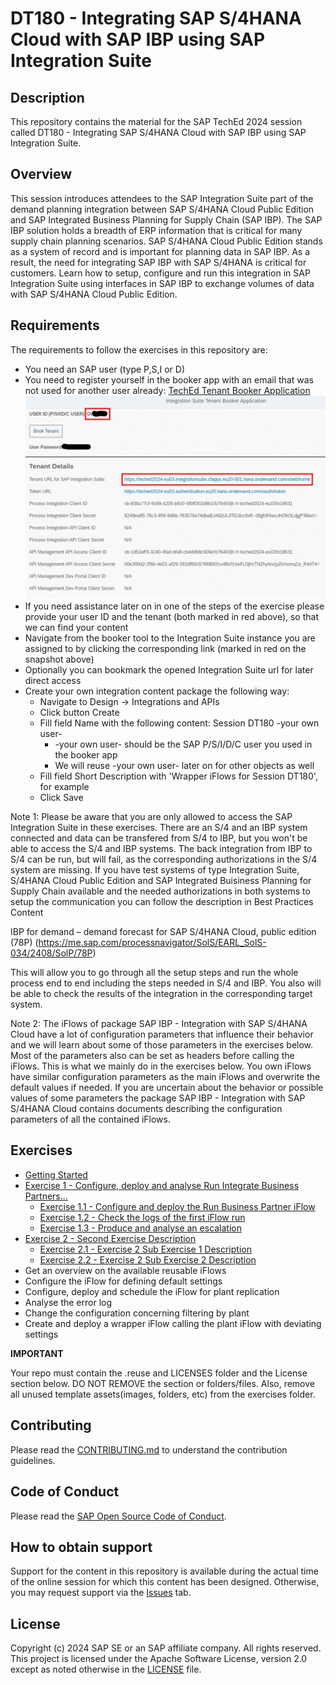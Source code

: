 # DT180 - Integrating SAP S/4HANA Cloud with SAP IBP using SAP Integration Suite

## Description

This repository contains the material for the SAP TechEd 2024 session called DT180 - Integrating SAP S/4HANA Cloud with SAP IBP using SAP Integration Suite.  

## Overview

This session introduces attendees to the SAP Integration Suite part of the demand planning integration between SAP S/4HANA Cloud Public Edition and SAP Integrated Business Planning for Supply Chain (SAP IBP).
The SAP IBP solution holds a breadth of ERP information that is critical for many supply chain planning scenarios. SAP S/4HANA Cloud Public Edition stands as a system of record and is important for planning data in SAP IBP. As a result, the need for integrating SAP IBP with SAP S/4HANA is critical for customers. Learn how to setup, configure and run this integration in SAP Integration Suite using interfaces in SAP IBP to exchange volumes of data with SAP S/4HANA Cloud Public Edition.

## Requirements

The requirements to follow the exercises in this repository are:
- You need an SAP user (type P,S,I or D)
- You need to register yourself in the booker app with an email that was not used for another user already: [TechEd Tenant Booker Application](https://techedtenantbookerapplication-ad5b9d48b.dispatcher.hana.ondemand.com/index.html)
<br>![](/images/SessionDT180TenantBooker.gif)
- If you need assistance later on in one of the steps of the exercise please provide your user ID and the tenant (both marked in red above), so that we can find your content
- Navigate from the booker tool to the Integration Suite instance you are assigned to by clicking the corresponding link (marked in red on the snapshot above)
- Optionally you can bookmark the opened Integration Suite url for later direct access
- Create your own integration content package the following way:
  - Navigate to Design -> Integrations and APIs
  - Click button Create
  - Fill field Name with the following content: Session DT180 -your own user-
      - -your own user- should be the SAP P/S/I/D/C user you used in the booker app
      - We will reuse -your own user- later on for other objects as well
  - Fill field Short Description with 'Wrapper iFlows for Session DT180', for example
  - Click Save  
 
Note 1: Please be aware that you are only allowed to access the SAP Integration Suite in these exercises. There are an S/4 and an IBP system connected and data can be transfered from S/4 to IBP, but you won't be able to access the S/4 and IBP systems. The back integration from IBP to S/4 can be run, but will fail, as the corresponding authorizations in the S/4 system are missing.
If you have test systems of type Integration Suite, S/4HANA Cloud Public Edition and SAP Integrated Buisiness Planning for Supply Chain available and the needed authorizations in both systems to setup the communication you can follow the description in Best Practices Content 

IBP for demand – demand forecast for SAP S/4HANA Cloud, public edition (78P) (https://me.sap.com/processnavigator/SolS/EARL_SolS-034/2408/SolP/78P)

This will allow you to go through all the setup steps and run the whole process end to end including the steps needed in S/4 and IBP. You also will be able to check the results of the integration in the corresponding target system.

Note 2: The iFlows of package SAP IBP - Integration with SAP S/4HANA Cloud have a lot of configuration parameters that influence their behavior and we will learn about some of those parameters in the exercises below. Most of the parameters also can be set as headers before calling the iFlows. This is what we mainly do in the exercises below. You own iFlows have similar configuration parameters as the main iFlows and overwrite the default values if needed. If you are uncertain about the behavior or possible values of some parameters the package SAP IBP - Integration with SAP S/4HANA Cloud contains documents describing the configuration parameters of all the contained iFlows.

## Exercises

- [Getting Started](exercises/ex0/)
- [Exercise 1 - Configure, deploy and analyse Run Integrate Business Partners...](exercises/ex1/)
    - [Exercise 1.1 - Configure and deploy the Run Business Partner iFlow](exercises/ex1#exercise-11-configure-and-deploy-the-run-business-partner-iflow)
    - [Exercise 1.2 - Check the logs of the first iFlow run](exercises/ex1#exercise-12-check-the-logs-of-the-first-iflow-run)
    - [Exercise 1.3 - Produce and analyse an escalation](exercises/ex1#exercise-13-produce-and-analyse-an-escalation)
- [Exercise 2 - Second Exercise Description](exercises/ex2/)
    - [Exercise 2.1 - Exercise 2 Sub Exercise 1 Description](exercises/ex2#exercise-21-sub-exercise-1-description)
    - [Exercise 2.2 - Exercise 2 Sub Exercise 2 Description](exercises/ex2#exercise-22-sub-exercise-2-description)
- Get an overview on the available reusable iFlows
- Configure the iFlow for defining default settings
- Configure, deploy and schedule the iFlow for plant replication
- Analyse the error log
- Change the configuration concerning filtering by plant
- Create and deploy a wrapper iFlow calling the plant iFlow with deviating settings
  

**IMPORTANT**

Your repo must contain the .reuse and LICENSES folder and the License section below. DO NOT REMOVE the section or folders/files. Also, remove all unused template assets(images, folders, etc) from the exercises folder. 

## Contributing
Please read the [CONTRIBUTING.md](./CONTRIBUTING.md) to understand the contribution guidelines.

## Code of Conduct
Please read the [SAP Open Source Code of Conduct](https://github.com/SAP-samples/.github/blob/main/CODE_OF_CONDUCT.md).

## How to obtain support

Support for the content in this repository is available during the actual time of the online session for which this content has been designed. Otherwise, you may request support via the [Issues](../../issues) tab.

## License
Copyright (c) 2024 SAP SE or an SAP affiliate company. All rights reserved. This project is licensed under the Apache Software License, version 2.0 except as noted otherwise in the [LICENSE](LICENSES/Apache-2.0.txt) file.
